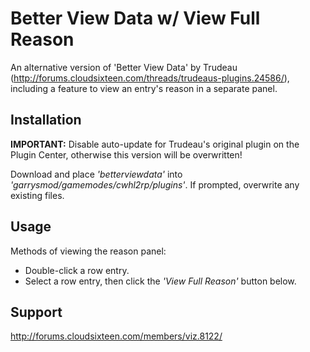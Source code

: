 # Better View Data w/ View Full Reason

An alternative version of 'Better View Data' by Trudeau (http://forums.cloudsixteen.com/threads/trudeaus-plugins.24586/), including a feature to view an entry's reason in a separate panel.

## Installation

__IMPORTANT:__ Disable auto-update for Trudeau's original plugin on the Plugin Center, otherwise this version will be overwritten!

Download and place _'betterviewdata'_ into _'garrysmod/gamemodes/cwhl2rp/plugins'_. If prompted, overwrite any existing files.

## Usage

Methods of viewing the reason panel:  
* Double-click a row entry.  
* Select a row entry, then click the _'View Full Reason'_ button below.

## Support

http://forums.cloudsixteen.com/members/viz.8122/
